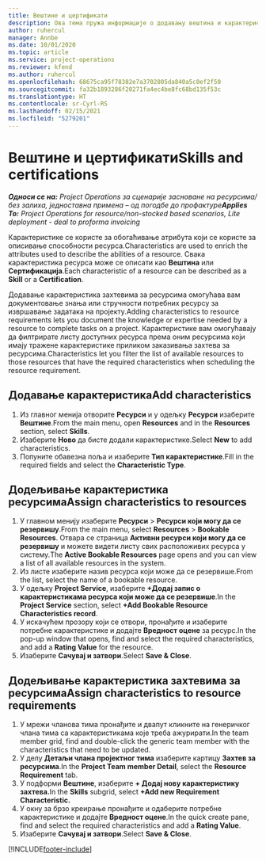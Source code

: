 ```yaml
---
title: Вештине и цертификати
description: Ова тема пружа информације о додавању вештина и карактеристика цертификовања ресурсима.
author: ruhercul
manager: Annbe
ms.date: 10/01/2020
ms.topic: article
ms.service: project-operations
ms.reviewer: kfend
ms.author: ruhercul
ms.openlocfilehash: 68675ca95f78382e7a3702805da840a5c8ef2f50
ms.sourcegitcommit: fa32b1893286f20271fa4ec4be8fc68bd135f53c
ms.translationtype: HT
ms.contentlocale: sr-Cyrl-RS
ms.lasthandoff: 02/15/2021
ms.locfileid: "5279201"
---
```

# <a name="skills-and-certifications"></a><span data-ttu-id="5e0a8-103">Вештине и цертификати</span><span class="sxs-lookup"><span data-stu-id="5e0a8-103">Skills and certifications</span></span>
<span data-ttu-id="5e0a8-104">_**Односи се на:** Project Operations за сценарије засноване на ресурсима/без залиха, једноставна примена – од погодбе до профактуре_</span><span class="sxs-lookup"><span data-stu-id="5e0a8-104">_**Applies To:** Project Operations for resource/non-stocked based scenarios, Lite deployment - deal to proforma invoicing_</span></span>

<span data-ttu-id="5e0a8-105">Карактеристике се користе за обогаћивање атрибута који се користе за описивање способности ресурса.</span><span class="sxs-lookup"><span data-stu-id="5e0a8-105">Characteristics are used to enrich the attributes used to describe the abilities of a resource.</span></span> <span data-ttu-id="5e0a8-106">Свака карактеристика ресурса може се описати као **Вештина** или **Сертификација**.</span><span class="sxs-lookup"><span data-stu-id="5e0a8-106">Each characteristic of a resource can be described as a **Skill** or a **Certification**.</span></span>

<span data-ttu-id="5e0a8-107">Додавање карактеристика захтевима за ресурсима омогућава вам документовање знања или стручности потребних ресурсу за извршавање задатака на пројекту.</span><span class="sxs-lookup"><span data-stu-id="5e0a8-107">Adding characteristics to resource requirements lets you document the knowledge or expertise needed by a resource to complete tasks on a project.</span></span> <span data-ttu-id="5e0a8-108">Карактеристике вам омогућавају да филтрирате листу доступних ресурса према оним ресурсима који имају тражене карактеристике приликом заказивања захтева за ресурсима.</span><span class="sxs-lookup"><span data-stu-id="5e0a8-108">Characteristics let you filter the list of available resources to those resources that have the required characteristics when scheduling the resource requirement.</span></span>

## <a name="add-characteristics"></a><span data-ttu-id="5e0a8-109">Додавање карактеристика</span><span class="sxs-lookup"><span data-stu-id="5e0a8-109">Add characteristics</span></span>

1. <span data-ttu-id="5e0a8-110">Из главног менија отворите **Ресурси** и у одељку **Ресурси** изаберите **Вештине**.</span><span class="sxs-lookup"><span data-stu-id="5e0a8-110">From the main menu, open **Resources** and in the **Resources** section, select **Skills**.</span></span>
2. <span data-ttu-id="5e0a8-111">Изаберите **Ново** да бисте додали карактеристике.</span><span class="sxs-lookup"><span data-stu-id="5e0a8-111">Select **New** to add characteristics.</span></span>
3. <span data-ttu-id="5e0a8-112">Попуните обавезна поља и изаберите **Тип карактеристике**.</span><span class="sxs-lookup"><span data-stu-id="5e0a8-112">Fill in the required fields and select the **Characteristic Type**.</span></span>

## <a name="assign-characteristics-to-resources"></a><span data-ttu-id="5e0a8-113">Додељивање карактеристика ресурсима</span><span class="sxs-lookup"><span data-stu-id="5e0a8-113">Assign characteristics to resources</span></span>

1. <span data-ttu-id="5e0a8-114">У главном менију изаберите **Ресурси** > **Ресурси који могу да се резервишу**.</span><span class="sxs-lookup"><span data-stu-id="5e0a8-114">From the main menu, select **Resources** > **Bookable Resources**.</span></span> <span data-ttu-id="5e0a8-115">Отвара се страница **Активни ресурси који могу да се резервишу** и можете видети листу свих расположивих ресурса у систему.</span><span class="sxs-lookup"><span data-stu-id="5e0a8-115">The **Active Bookable Resources** page opens and you can view a list of all available resources in the system.</span></span>
2. <span data-ttu-id="5e0a8-116">Из листе изаберите назив ресурса који може да се резервише.</span><span class="sxs-lookup"><span data-stu-id="5e0a8-116">From the list, select the name of a bookable resource.</span></span>
3. <span data-ttu-id="5e0a8-117">У одељку **Project Service**, изаберите **+Додај запис о карактеристикама ресурса који може да се резервише**.</span><span class="sxs-lookup"><span data-stu-id="5e0a8-117">In the **Project Service** section, select **+Add Bookable Resource Characteristics record**.</span></span>
4. <span data-ttu-id="5e0a8-118">У искачућем прозору који се отвори, пронађите и изаберите потребне карактеристике и додајте **Вредност оцене** за ресурс.</span><span class="sxs-lookup"><span data-stu-id="5e0a8-118">In the pop-up window that opens, find and select the required characteristics, and add a **Rating Value** for the resource.</span></span>
5. <span data-ttu-id="5e0a8-119">Изаберите **Сачувај и затвори**.</span><span class="sxs-lookup"><span data-stu-id="5e0a8-119">Select **Save & Close**.</span></span>

## <a name="assign-characteristics-to-resource-requirements"></a><span data-ttu-id="5e0a8-120">Додељивање карактеристика захтевима за ресурсима</span><span class="sxs-lookup"><span data-stu-id="5e0a8-120">Assign characteristics to resource requirements</span></span>

1. <span data-ttu-id="5e0a8-121">У мрежи чланова тима пронађите и двапут кликните на генеричког члана тима са карактеристикама које треба ажурирати.</span><span class="sxs-lookup"><span data-stu-id="5e0a8-121">In the team member grid, find and double-click the generic team member with the characteristics that need to be updated.</span></span>
2. <span data-ttu-id="5e0a8-122">У делу **Детаљи члана пројектног тима** изаберите картицу **Захтев за ресурсима**.</span><span class="sxs-lookup"><span data-stu-id="5e0a8-122">In the **Project Team member Detail**, select the **Resource Requirement** tab.</span></span>
3. <span data-ttu-id="5e0a8-123">У подформи **Вештине**, изаберите **+ Додај нову карактеристику захтева.**</span><span class="sxs-lookup"><span data-stu-id="5e0a8-123">In the **Skills** subgrid, select **+Add new Requirement Characteristic.**</span></span>
4. <span data-ttu-id="5e0a8-124">У окну за брзо креирање пронађите и одаберите потребне карактеристике и додајте **Вредност оцене**.</span><span class="sxs-lookup"><span data-stu-id="5e0a8-124">In the quick create pane, find and select the required characteristics and add a **Rating Value**.</span></span>
5. <span data-ttu-id="5e0a8-125">Изаберите **Сачувај и затвори**.</span><span class="sxs-lookup"><span data-stu-id="5e0a8-125">Select **Save & Close**.</span></span>

[!INCLUDE[footer-include](../includes/footer-banner.md)]